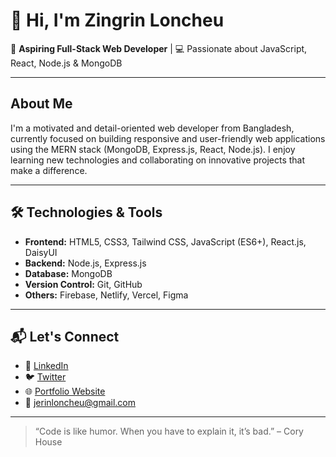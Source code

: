 # 👋 Hi, I'm Zingrin Loncheu

🎯 **Aspiring Full-Stack Web Developer** | 💻 Passionate about JavaScript, React, Node.js & MongoDB

---

##  About Me

I'm a motivated and detail-oriented web developer from Bangladesh, currently focused on building responsive and user-friendly web applications using the MERN stack (MongoDB, Express.js, React, Node.js). I enjoy learning new technologies and collaborating on innovative projects that make a difference.

---

## 🛠️ Technologies & Tools

- **Frontend:** HTML5, CSS3, Tailwind CSS, JavaScript (ES6+), React.js, DaisyUI  
- **Backend:** Node.js, Express.js  
- **Database:** MongoDB  
- **Version Control:** Git, GitHub  
- **Others:** Firebase, Netlify, Vercel, Figma

---



## 📬 Let's Connect

- 💼 [LinkedIn](https://www.linkedin.com/in/zingrin-loncheu-902503379/)
- 🐦 [Twitter]()
- 🌐 [Portfolio Website]()
- 📧 jerinloncheu@gmail.com

---

> “Code is like humor. When you have to explain it, it’s bad.” – Cory House

